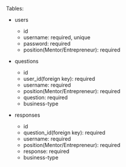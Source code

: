 Tables:
  - users
      - id
      - username: required, unique
      - password: required
      - position(Mentor/Entrepreneur):  required

  - questions
      - id
      - user_id(foreign key): required
      - username: required
      - position(Mentor/Entrepreneur): required
      - question:  required
      - business-type

  - responses
      - id
      - question_id(foreign key): required
      - username:  required
      - position(Mentor/Entrepreneur): required
      - response:  required
      - business-type


